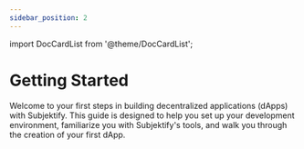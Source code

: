 ```yaml
---
sidebar_position: 2
---
```


import DocCardList from '@theme/DocCardList';

# Getting Started

Welcome to your first steps in building decentralized applications (dApps) with Subjektify. This guide is designed to help you set up your development environment, familiarize you with Subjektify's tools, and walk you through the creation of your first dApp.

<DocCardList />
